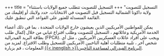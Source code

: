 +++
title = "التسجيل للتصويت"
+++
التسجيل للتصويت
تتطلب جميع الولايات باستثناء ولاية داكوتا الشمالية التسجيل قبل التصويت في الانتخابات. حدد ولايتك أو إقليمك من القائمة المنسدلة للعثور على القواعد التي تنطبق عليك. 

يمكن للمواطنين الأمريكيين الذين يعيشون خارج الولايات المتحدة ، بما في ذلك أعضاء الخدمة الأمريكية وعائلاتهم ، التسجيل للتصويت وطلب اقتراع غيابي من خلال إكمال طلب بطاقة البريد الفيدرالية (FPCA). ويجب على أفراد عائلات العسكريين الأمريكيين ، مثل أي شخص آخر ، تلبية متطلبات أهلية الناخبين الأمريكيين للتسجيل وطلب الاقتراع. لمزيد من المعلومات ، قم بزيارة [{{< inenglish >}}البرنامج الفيدرالي لمساعدة الناخبين](https://www.fvap.gov/).


